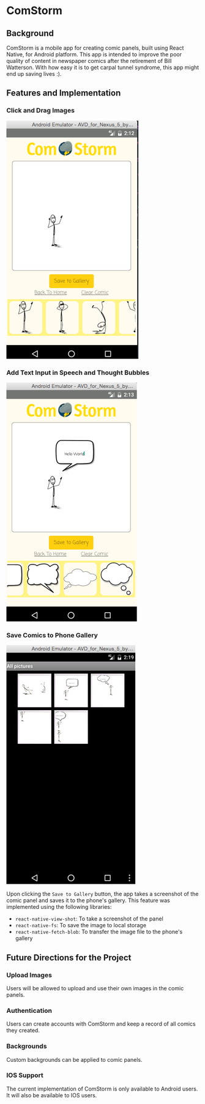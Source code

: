 # ComStorm

## Background

ComStorm is a mobile app for creating comic panels, built using React Native, for Android platform. This app is intended to improve the poor quality of content in newspaper comics after the retirement of Bill Watterson. With how easy it is to get carpal tunnel syndrome, this app might end up saving lives :).

## Features and Implementation

### Click and Drag Images

![drawing_box1](docs/screenshots/clickndrag.png)

### Add Text Input in Speech and Thought Bubbles

![drawing_box2](docs/screenshots/text_input.png)

### Save Comics to Phone Gallery

![gallery](docs/screenshots/gallery.png)

Upon clicking the `Save to Gallery` button, the app takes a screenshot of the comic panel and saves it to the phone's gallery. This feature was implemented using the following libraries:

- `react-native-view-shot`: To take a screenshot of the panel
- `react-native-fs`: To save the image to local storage
- `react-native-fetch-blob`: To transfer the image file to the phone's gallery

## Future Directions for the Project

### Upload Images

Users will be allowed to upload and use their own images in the comic panels.

### Authentication

Users can create accounts with ComStorm and keep a record of all comics they created.

### Backgrounds

Custom backgrounds can be applied to comic panels.

### IOS Support

The current implementation of ComStorm is only available to Android users. It will also be available to IOS users.
